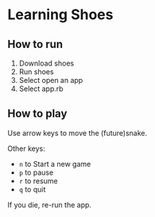 
# Learning Shoes

## How to run

1. Download shoes
2. Run shoes
3. Select open an app
4. Select app.rb

## How to play

Use arrow keys to move the (future)snake. 

Other keys:
* `n` to Start a new game
* `p` to pause
* `r` to resume
* `q` to quit

If you die, re-run the app.
